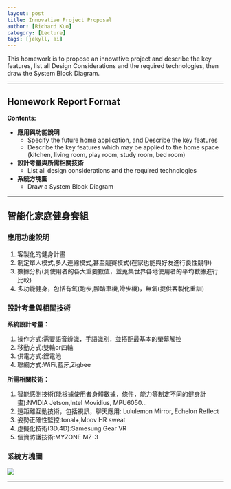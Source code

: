 ```yaml
---
layout: post
title: Innovative Project Proposal
author: [Richard Kuo]
category: [Lecture]
tags: [jekyll, ai]
---
```


This homework is to propose an innovative project and describe the key features, list all Design Considerations and the required technologies, then draw the System Block Diagram.

---
## Homework Report Format
**Contents:**<br>
* **應用與功能說明**
  - Specify the future home application, and Describe the key features
  - Describe the key features which may be applied to the home space (kitchen, living room, play room, study room, bed room)
* **設計考量與所需相關技術**
  - List all design considerations and the required technologies
* **系統方塊圖**
  - Draw a System Block Diagram

---
## 智能化家庭健身套組

### 應用功能說明
1. 客製化的健身計畫
2. 制定單人模式,多人連線模式,甚至競賽模式(在家也能與好友進行良性競爭)
3. 數據分析(測使用者的各大重要數值，並蒐集世界各地使用者的平均數據進行比較)
4. 多功能健身，包括有氧(跑步,腳踏車機,滑步機)，無氧(提供客製化重訓)





### 設計考量與相關技術
**系統設計考量：**<br>
1. 操作方式:需要語音辨識，手語識別，並搭配最基本的螢幕觸控
2. 移動方式:雙輪or四輪
3. 供電方式:鋰電池
4. 聯網方式:WiFi,藍牙,Zigbee

**所需相關技術：**
1. 智能感測技術(能根據使用者身體數據，條件，能力等制定不同的健身計畫):NVIDIA Jetson,Intel Movidius, MPU6050...
2. 遠距離互動技術，包括視訊，聊天應用: Lululemon Mirror, Echelon Reflect
3. 姿勢正確性監控:tonal+,Moov HR sweat
4. 虛擬化技術(3D,4D):Samesung Gear VR
5. 個資防護技術:MYZONE MZ-3




### 系統方塊圖
![](https://github.com/pochun0619/MCU-project/blob/main/images/CRM2208.jpg?raw=true)



---

